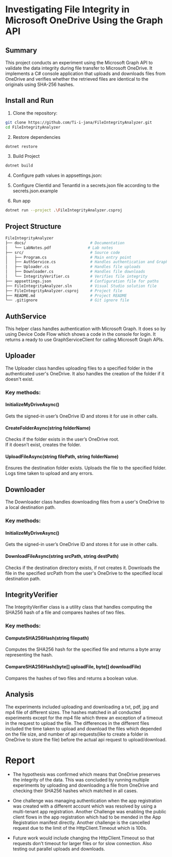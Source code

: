 ﻿# Investigating File Integrity in Microsoft OneDrive Using the Graph API


## Summary

This project conducts an experiment using the Microsoft Graph API  to validate the data integrity during file transfer to Microsoft OneDrive.
It implements a C# console application that uploads and downloads files from OneDrive and verifies whether the retrieved files are identical to the originals using SHA-256 hashes.

## Install and Run

1. Clone the repository:
```bash
git clone https://github.com/Ti-i-jana/FileIntegrityAnalyzer.git
cd FileIntegrityAnalyzer
```
2. Restore dependencies
```bash
dotnet restore
```
3. Build Project
```bash
dotnet build
```
4. Configure path values in appsettings.json:

5. Configure ClientId and TenantId in a secrets.json file according to the secrets.json.example

6. Run app
```bash
dotnet run --project .\FileIntegrityAnalyzer.csproj
```

## Project Structure

```bash
FileIntegrityAnalyzer
├── docs/                            # Documentation
│   └── LabNotes.pdf				# Lab notes
├── src/                             # Source code
│   ├── Program.cs                   # Main entry point
│   ├── AuthService.cs               # Handles authentication and Graph API client
│   ├── Uploader.cs                  # Handles file uploads
│   ├── Downloader.cs                # Handles file downloads
│   └── IntegrityVerifier.cs         # Verifies file integrity
├── appsettings.json                 # Configuration file for paths
├── FileIntegrityAnalyzer.sln        # Visual Studio solution file
├── FileIntegrityAnalyzer.csproj     # Project file
├── README.md                        # Project README
└── .gitignore                       # Git ignore file
```

## AuthService 
This helper class handles authentication with Microsoft Graph. It does so by using Device Code Flow which shows a code  in the console for login.
It returns a ready to use GraphServiceClient for calling Microsoft Graph APIs.

## Uploader
The Uploader class handles uploading files to a specified folder in the authenticated user's OneDrive. It also handles the creation of the folder if it doesn't exist.

### Key methods:

#### InitializeMyDriveAsync()
Gets the signed-in user’s OneDrive ID and stores it for use in other calls.

#### CreateFolderAsync(string folderName)
Checks if the folder exists in the user’s OneDrive root.  
If it doesn’t exist, creates the folder.

#### UploadFileAsync(string filePath, string folderName)
Ensures the destination folder exists. Uploads the file to the specified folder. Logs time taken to upload and any errors.

## Downloader
The Downloader class handles downloading files from a user's OneDrive to a local destination path.

### Key methods:

#### InitializeMyDriveAsync()
Gets the signed-in user’s OneDrive ID and stores it for use in other calls.

#### DownloadFileAsync(string srcPath, string destPath)
Checks if the destination directory exists, if not creates it. Downloads the file in the specified srcPath from the user's OneDrive to the specified local destination path.

## IntegrityVerifier
The IntegrityVerifier class is a utility class that handles computing the SHA256 hash of a file and compares hashes of two files.

### Key methods:

#### ComputeSHA256Hash(string filepath)
Computes the SHA256 hash for the specified file and returns a byte array representing the hash.

#### CompareSHA256Hash(byte[] uploadFile, byte[] downloadFile)
Compares the hashes of two files and returns a boolean value.

## Analysis
The experiments included uploading and downloading a txt, pdf, jpg and mp4 file of different sizes.
The hashes matched in all conducted experiments except for the mp4 file which threw an exception of a timeout in the request to upload the file.
The differences in the different files included the time taken to upload and download the files which depended on the file size, and number of api requests(like to create a folder in OneDrive to store the file) before the actual api request to upload/download.


# Report

- The hypothesis was confirmed which means that OneDrive preserves the integrity of the data. This was concluded by running multiple experiments by uploading and downloading a file from OneDrive and checking their SHA256 hashes which matched in all cases.

- One challenge was managing authentication when the app registration was created with a different account which was resolved by using a multi-tenant app registration. Another Challenge was enabling the public client flows in the app registration which had to be mended in the App Registration manifest directly. Another challenge is the cancelled request due to the limit of the HttpClient.Timeout which is 100s. 

- Future work would include changing the HttpClient.Timeout so that requests don't timeout for larger files or for slow connection. 
Also testing out parallel uploads and downloads.